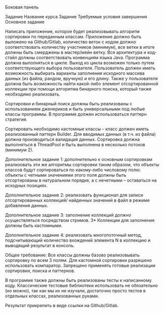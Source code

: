 Боковая панель

Задание
Название курса
Задание
Требуемые условия завершения
Основное задание

Написать приложение, которое будет реализовывать алгоритм сортировки по переданным классам. Приложение должно быть выложено на Github/Gitlab, количество веток с кодом должно соответствовать количеству участников (минимум), все ветки в итоге должны быть смерджены в мастер/мейн ветку. Вся архитектура и код-стайл должны соответствовать конвенциям языка Java. Программа должна выполняться в цикле. Выход из цикла возможен только путем соответствующего выбора пользователя. Пользователь должен иметь возможность выбирать варианты заполнения исходного массива данных (из файла, рандом, вручную) и его длину. Также у пользователя должна быть возможность найти какой-либо элемент отсортированной коллекции при помощи алгоритма бинарного поиска, который также необходимо реализовать.

Сортировки и бинарный поиск должны быть реализованы с использованием дженериков и быть универсальными под любые классы программы. В программе должен использоваться паттерн стратегия.

Сортировать необходимо кастомные классы – класс должен иметь реализованный паттерн Builder. Для вводимых данных (в т.ч. из файла) должна производиться валидация данных. Сортировка должна выполняться в ThreadPool и быть выполнена в несколько потоков (минимум 2).

Дополнительное задание 1: дополнительно к основным сортировкам реализовать эти же алгоритмы сортировки таким образом, что объекты классов будут сортироваться по какому-либо числовому полю: объекты с четными значениями этого поля должны быть отсортированы в натуральном порядке, а с нечетными – оставаться на исходных позициях.

Дополнительное задание 2: реализовать функционал для записи отсортированных коллекций/ найденных значений в файл в режиме добавления данных.

Дополнительное задание 3: заполнение коллекций должно осуществляться посредством стримов.
3* Коллекции для заполнения должны быть кастомными.

Дополнительное задание 4: реализовать многопоточный метод, подсчитывающий количество вхождений элемента N в коллекцию и выводящий результат в консоль.

Общее требование:
Все классы должны базово реализовывать сортировку по всем 3 полям. Для кастомной сортировки разрешено использовать компаратор. Запрещено применять готовые реализации сортировки, поиска и паттернов.

В программе также должны быть реализованы тесты к написанному коду. Классические тестовые библиотеки использовать не обязательно (но можно), так как мы их не изучали, достаточно просто тестов в отдельных классах, реализованных руками.

Результат прикрепить в виде ссылки на Github/Gitlab.
